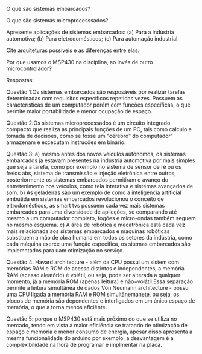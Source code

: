 O que são sistemas embarcados?

O que são sistemas microprocesssados?

Apresente aplicações de sistemas embarcados: (a) Para a indústria automotiva; (b) Para eletrodomésticos; (c) Para automação industrial.

Cite arquiteturas possíveis e as diferenças entre elas.

Por que usamos o MSP430 na disciplina, ao invés de outro microcontrolador?

Respostas:

Questão 1:Os sistemas embarcados são resposáveis por realizar tarefas determinadas com requisitos específicos repetidas vezes. Possuem as características de um computador porém com funções específicas, o que permite maior portabilidade e menor ocupação de espaço.

Questão 2:Os sistemas microprocessados é um circuito integrado compacto que realiza as principais funções de um PC, tais como cálculo e tomada de decisões, como se fosse um "cérebro" do computador" armazenam e excecutam instruções em binário. 

Questão 3: 
a) mesmo antes dos novos veículos autônomos, os sistemas embarcados já estavam presentes na industria automotiva por mais simples que seja 
a tarefa, como por exemplo no sistema de sensor de ré ou os freios abs, sistema de transmissão e injeção eletrônica entre outros, posteriormente os sistemas embarcados permitiram o avanço do entretenimento nos veículos, como tela interativa e sistemas avançados de som.
b) As geladeiras são um exemplo de como a inteligência artificial embutida em sistemas embarcados revolucionou o conceito de eltrodomésticos, as smart tvs possuem cada vez mais sistemas embarcados para uma diversidade de aplicções, se comparando até mesmo a um computador completo, fogões e micro-ondas também seguem no mesmo esquema.
c) A área de robótica e mecatrônica está cada vez mais relacionada aos sistemas embarcados e maquinas robóticas substituem a mão de obra humana em todos os setores da indústria, como cada máquina exerce uma função especifica, os sitemas embarcados são implemntados para uam otimização no serviço.

Questão 4: Havard architecture - além da CPU possui um sistem com memórias RAM e ROM de acesso distintos e independentes, a memória RAM (acesso aleatório) é volátil, ou seja, pode ser alterada a qualquer momento, já a memória ROM (apenas leitura) é não=volátil.Essa separação permite a leitura simultânea de dados
Von Neumann architecture - possui uma CPU ligada a memória RAM e ROM simultânemanete, ou seja, os blocos de memória são dependentes e interligados em um único espaço de memória, o que a torna menos eficiênte.

Questão 5: porque o MSP430 está mais próximo do que se utiliza no mercado, tendo em vista a maior eficiência se tratando de otimização de espaço e memória e menor consumo de energia, apesar disso apresenta a mesma funcionalidade do arduino por exemplo, a desvantagem é a complexibilidade na hora de programar e implmentar na placa.
